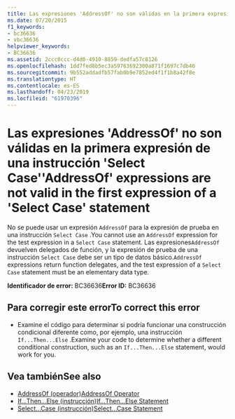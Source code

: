 ```yaml
---
title: Las expresiones 'AddressOf' no son válidas en la primera expresión de una instrucción 'Select Case'
ms.date: 07/20/2015
f1_keywords:
- bc36636
- vbc36636
helpviewer_keywords:
- BC36636
ms.assetid: 2ccc0ccc-d4d0-4910-8859-dedfa57c8126
ms.openlocfilehash: 1dd7fed8b5ec3a59763692300a871f1697c7db46
ms.sourcegitcommit: 9b552addadfb57fab0b9e7852ed4f1f1b8a42f8e
ms.translationtype: HT
ms.contentlocale: es-ES
ms.lasthandoff: 04/23/2019
ms.locfileid: "61970396"
---
```

# <a name="addressof-expressions-are-not-valid-in-the-first-expression-of-a-select-case-statement"></a><span data-ttu-id="55ef3-102">Las expresiones 'AddressOf' no son válidas en la primera expresión de una instrucción 'Select Case'</span><span class="sxs-lookup"><span data-stu-id="55ef3-102">'AddressOf' expressions are not valid in the first expression of a 'Select Case' statement</span></span>
<span data-ttu-id="55ef3-103">No se puede usar un expresión `AddressOf` para la expresión de prueba en una instrucción `Select Case` .</span><span class="sxs-lookup"><span data-stu-id="55ef3-103">You cannot use an `AddressOf` expression for the test expression in a `Select Case` statement.</span></span> <span data-ttu-id="55ef3-104">Las expresiones`AddressOf` devuelven delegados de función, y la expresión de prueba de una instrucción `Select Case` debe ser un tipo de datos básico.</span><span class="sxs-lookup"><span data-stu-id="55ef3-104">`AddressOf` expressions return function delegates, and the test expression of a `Select Case` statement must be an elementary data type.</span></span>  
  
 <span data-ttu-id="55ef3-105">**Identificador de error:** BC36636</span><span class="sxs-lookup"><span data-stu-id="55ef3-105">**Error ID:** BC36636</span></span>  
  
## <a name="to-correct-this-error"></a><span data-ttu-id="55ef3-106">Para corregir este error</span><span class="sxs-lookup"><span data-stu-id="55ef3-106">To correct this error</span></span>  
  
- <span data-ttu-id="55ef3-107">Examine el código para determinar si podría funcionar una construcción condicional diferente como, por ejemplo, una instrucción `If...Then...Else` .</span><span class="sxs-lookup"><span data-stu-id="55ef3-107">Examine your code to determine whether a different conditional construction, such as an `If...Then...Else` statement, would work for you.</span></span>  
  
## <a name="see-also"></a><span data-ttu-id="55ef3-108">Vea también</span><span class="sxs-lookup"><span data-stu-id="55ef3-108">See also</span></span>

- [<span data-ttu-id="55ef3-109">AddressOf (operador)</span><span class="sxs-lookup"><span data-stu-id="55ef3-109">AddressOf Operator</span></span>](../../visual-basic/language-reference/operators/addressof-operator.md)
- [<span data-ttu-id="55ef3-110">If...Then...Else (instrucción)</span><span class="sxs-lookup"><span data-stu-id="55ef3-110">If...Then...Else Statement</span></span>](../../visual-basic/language-reference/statements/if-then-else-statement.md)
- [<span data-ttu-id="55ef3-111">Select...Case (instrucción)</span><span class="sxs-lookup"><span data-stu-id="55ef3-111">Select...Case Statement</span></span>](../../visual-basic/language-reference/statements/select-case-statement.md)
